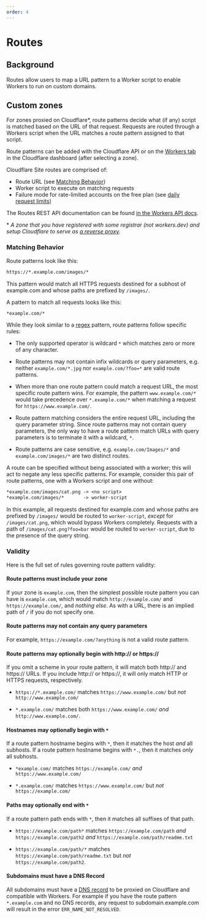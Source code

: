 ```yaml
---
order: 4
---
```


# Routes

## Background

Routes allow users to map a URL pattern to a Worker script to enable Workers to run on custom domains.

## Custom zones

For zones proxied on Cloudflare\*, route patterns decide what (if any) script is matched based on the URL of that request. Requests are routed through a Workers script when the URL matches a route pattern assigned to that script.

Route patterns can be added with the Cloudflare API or on the [Workers tab](https://dash.cloudflare.com/?zone=workers) in the Cloudflare dashboard (after selecting a zone).

<!-- TODO: add image -->
<!--
![Workers Route Modal](https://web.archive.org/web/20200817183804im_/https://developers.cloudflare.com/workers/about/media/add-route-modal.png)
-->

Cloudflare Site routes are comprised of:

- Route URL (see [Matching Behavior](#matching-behavior))
- Worker script to execute on matching requests
- Failure mode for rate-limited accounts on the free plan (see [daily request limits](/platform/limits#request-limits))

The Routes REST API documentation can be found [in the Workers API docs](https://api.cloudflare.com/#worker-routes-properties).

\* _A zone that you have registered with some registrar (not workers.dev) and setup Cloudflare to serve as [a reverse proxy](https://www.cloudflare.com/learning/cdn/glossary/reverse-proxy/)._

### Matching Behavior

Route patterns look like this:

```txt
https://*.example.com/images/*
```

This pattern would match all HTTPS requests destined for a subhost of
example.com and whose paths are prefixed by `/images/`.

A pattern to match all requests looks like this:

```txt
*example.com/*
```

While they look similar to a [regex](https://en.wikipedia.org/wiki/Regular_expression) pattern, route patterns follow specific rules:

- The only supported operator is wildcard `*` which matches zero or more of any character.

- Route patterns may not contain infix wildcards or query parameters, e.g. neither `example.com/*.jpg` nor `example.com/?foo=*` are valid route patterns.

- When more than one route pattern could match a request URL, the most specific route pattern wins. For example, the pattern `www.example.com/*` would take precedence over `*.example.com/*` when matching a request for `https://www.example.com/`.

- Route pattern matching considers the entire request URL, including the query parameter string. Since route patterns may not contain query parameters, the only way to have a route pattern match URLs with query parameters is to terminate it with a wildcard, `*`.

- Route patterns are case sensitive, e.g. `example.com/Images/*` and `example.com/images/*` are two distinct routes.

A route can be specified without being associated with a worker; this will act to negate any less specific patterns. For example, consider this pair of route patterns, one with a Workers script and one without:

```txt
*example.com/images/cat.png -> <no script>
*example.com/images/*       -> worker-script
```

In this example, all requests destined for example.com and whose paths are prefixed by `/images/` would be routed to `worker-script`, _except_ for `/images/cat.png`, which would bypass Workers completely. Requests with a path of `/images/cat.png?foo=bar` would be routed to `worker-script`, due to the presence of the query string.

### Validity

Here is the full set of rules governing route pattern validity:

#### Route patterns must include your zone

If your zone is `example.com`, then the simplest possible route pattern you can have is `example.com`, which would match `http://example.com/` and `https://example.com/`, and _nothing else_. As with a URL, there is an implied path of `/` if you do not specify one.

#### Route patterns may not contain any query parameters

For example, `https://example.com/?anything` is not a valid route pattern.

#### Route patterns may optionally begin with http:// or https://

If you omit a scheme in your route pattern, it will match both http:// and https:// URLs. If you include http:// or https://, it will only match HTTP or HTTPS requests, respectively.

- `https://*.example.com/` matches `https://www.example.com/` but _not_ `http://www.example.com/`

- `*.example.com/` matches both `https://www.example.com/` _and_ `http://www.example.com/`.

#### Hostnames may optionally begin with `*`

If a route pattern hostname begins with `*`, then it matches the host *and* all subhosts. If a route pattern hostname begins with `*.`, then it matches *only* all subhosts.

- `*example.com/` matches `https://example.com/` *and* `https://www.example.com/`

- `*.example.com/` matches `https://www.example.com/` but *not* `https://example.com/`

#### Paths may optionally end with `*`

If a route pattern path ends with `*`, then it matches all suffixes of that path.

- `https://example.com/path*` matches `https://example.com/path` _and_ `https://example.com/path2` _and_ `https://example.com/path/readme.txt`

- `https://example.com/path/*` matches `https://example.com/path/readme.txt` but _not_ `https://example.com/path2`.

#### Subdomains must have a DNS Record

All subdomains must have a [DNS record](https://support.cloudflare.com/hc/en-us/articles/360019093151#h_60566325041543261564371) to be proxied on Cloudflare and compatible with Workers. For example if you have the route pattern `*.example.com` and no DNS records, any request to subdomain.example.com will result in the error `ERR_NAME_NOT_RESOLVED`.
